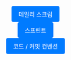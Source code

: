 <div align="center">
  <a href="https://github.com/Barsoup-Tensor/.github/discussions/categories/daily-scrum" style="display: inline-block; background-color: #007bff; color: white; padding: 10px 20px; text-align: center; text-decoration: none; border-radius: 5px; font-size: 16px;">
    데일리 스크럼
  </a>
</div>

<div align="center">
  <a href="https://github.com/Barsoup-Tensor/.github/milestones" style="display: inline-block; background-color: #007bff; color: white; padding: 10px 20px; text-align: center; text-decoration: none; border-radius: 5px; font-size: 16px;">
    스프린트
  </a>
</div>

<div align="center">
  <a href="https://github.com/nhnacademy-be6-yes-25-5/.github/wiki/%EC%BD%94%EB%93%9C-%EC%BB%A8%EB%B2%A4%EC%85%98" style="display: inline-block; background-color: #007bff; color: white; padding: 10px 20px; text-align: center; text-decoration: none; border-radius: 5px; font-size: 16px;">
    코드 / 커밋 컨벤션
  </a>
</div>
